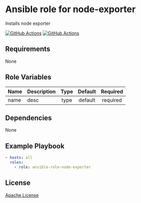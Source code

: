 Ansible role for node-exporter
==================================

Installs node exporter

[![GitHub Actions](https://github.com/mongodb-ansible-roles/ansible-role-node-exporter/workflows/Molecule%20Test/badge.svg)](https://github.com/mongodb-ansible-roles/ansible-role-node-exporter/actions?query=workflow%3A%22Molecule+Test%22)
[![GitHub Actions](https://github.com/mongodb-ansible-roles/ansible-role-node-exporter/workflows/Release/badge.svg)](https://github.com/mongodb-ansible-roles/ansible-role-node-exporter/actions?query=workflow%3A%22Release%22)

Requirements
------------

None

Role Variables
--------------

| Name | Description | Type | Default | Required |
|------|-------------|:----:|:-------:|:--------:|
| name | desc | type | default | required |

Dependencies
------------

None

Example Playbook
----------------

```yaml
- hosts: all
  roles:
    - role: ansible-role-node-exporter
```

License
-------

[Apache License](LICENSE)

